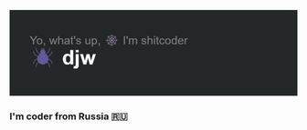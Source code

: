 ![](https://github.com/djwcode/djwcode/blob/main/header.png) 
### I'm coder from Russia 🇷🇺
<!--START_SECTION:waka-->
<!--END_SECTION:waka-->
